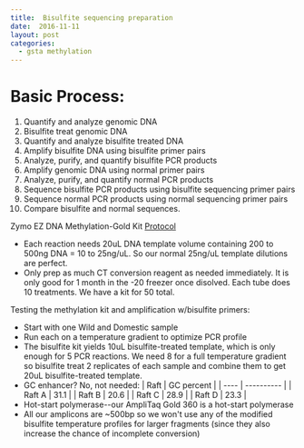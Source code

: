 ```yaml
---
title:  Bisulfite sequencing preparation
date:  2016-11-11
layout: post
categories:
  - gsta methylation
---
```

# Basic Process:

  1. Quantify and analyze genomic DNA
  2. Bisulfite treat genomic DNA
  3. Quantify and analyze bisulfite treated DNA
  4. Amplify bisulfite DNA using bisulfite primer pairs
  5. Analyze, purify, and quantify bisulfite PCR products
  6. Amplify genomic DNA using normal primer pairs
  7. Analyze, purify, and quantify normal PCR products
  8. Sequence bisulfite PCR products using bisulfite sequencing primer pairs
  9. Sequence normal PCR products using normal sequencing primer pairs
  10. Compare bisulfite and normal sequences.

Zymo EZ DNA Methylation-Gold Kit [Protocol][1]

  * Each reaction needs 20uL DNA template volume containing 200 to 500ng DNA = 10 to 25ng/uL. So our normal 25ng/uL template dilutions are perfect.
  * Only prep as much CT conversion reagent as needed immediately. It is only good for 1 month in the -20 freezer once disolved. Each tube does 10 treatments. We have a kit for 50 total.

Testing the methylation kit and amplification w/bisulfite primers:

  * Start with one Wild and Domestic sample
  * Run each on a temperature gradient to optimize PCR profile
  * The bisulfite kit yields 10uL bisulfite-treated template, which is only enough for 5 PCR reactions. We need 8 for a full temperature gradient so bisulfite treat 2 replicates of each sample and combine them to get 20uL bisulfite-treated template.
  * GC enhancer? No, not needed:
    | Raft | GC percent |
    | ---- | ---------- |
    | Raft A | 31.1 |
    | Raft B | 20.6 |
    | Raft C | 28.9 |
    | Raft D | 23.3 |
  * Hot-start polymerase--our AmpliTaq Gold 360 is a hot-start polymerase
  * All our amplicons are ~500bp so we won't use any of the modified bisulfite temperature profiles for larger fragments (since they also increase the chance of incomplete conversion)

[1]: https://drive.google.com/drive/folders/0B0DnkQIRAeIISHZ6My1rSFBSWEk
